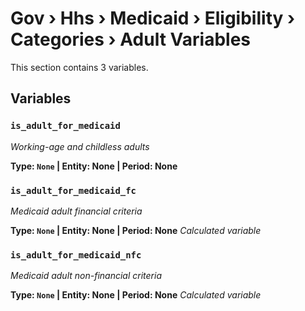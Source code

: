 # Gov › Hhs › Medicaid › Eligibility › Categories › Adult Variables

This section contains 3 variables.

## Variables

### `is_adult_for_medicaid`
*Working-age and childless adults*

**Type: `None` | Entity: None | Period: None**

### `is_adult_for_medicaid_fc`
*Medicaid adult financial criteria*

**Type: `None` | Entity: None | Period: None**
*Calculated variable*

### `is_adult_for_medicaid_nfc`
*Medicaid adult non-financial criteria*

**Type: `None` | Entity: None | Period: None**
*Calculated variable*
